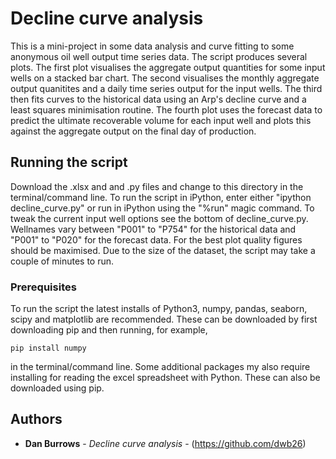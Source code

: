 # Decline curve analysis

This is a mini-project in some data analysis and curve fitting to some anonymous oil well output time series data. The script produces several plots. The first plot visualises the aggregate output quantities for some input wells on a stacked bar chart. The second visualises the monthly aggregate output quanitites and a daily time series output for the input wells. The third then fits curves to the historical data using an Arp's decline curve and a least squares minimisation routine. The fourth plot uses the forecast data to predict the ultimate recoverable volume for each input well and plots this against the aggregate output on the final day of production.  

## Running the script

Download the .xlsx and and .py files and change to this directory in the terminal/command line. To run the script in iPython, enter either "ipython decline_curve.py" or run in iPython using the "%run" magic command. To tweak the current input well options see the bottom 
of decline_curve.py. Wellnames vary between "P001" to "P754" for the historical data and "P001" to "P020" for the forecast data. For the best plot quality figures should be maximised. Due to the size of the dataset, the script may take a couple of minutes to run.

### Prerequisites

To run the script the latest installs of Python3, numpy, pandas, seaborn, scipy and matplotlib are recommended. These can be downloaded by first downloading pip and then running, for example,

```
pip install numpy
```
in the terminal/command line. Some additional packages my also require installing for reading the excel spreadsheet with Python. These can also be downloaded using pip.

## Authors

* **Dan Burrows** - *Decline curve analysis* - (https://github.com/dwb26)
